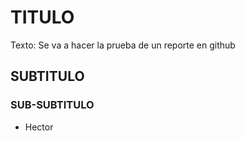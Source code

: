 # TITULO
Texto: Se va a hacer la prueba de un reporte en github
## SUBTITULO
### SUB-SUBTITULO
- Hector 
